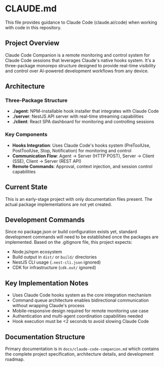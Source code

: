 # CLAUDE.md

This file provides guidance to Claude Code (claude.ai/code) when working with code in this repository.

## Project Overview

Claude Code Companion is a remote monitoring and control system for Claude Code sessions that leverages Claude's native hooks system. It's a three-package monorepo structure designed to provide real-time visibility and control over AI-powered development workflows from any device.

## Architecture

### Three-Package Structure
- **./agent**: NPM-installable hook installer that integrates with Claude Code
- **./server**: NestJS API server with real-time streaming capabilities  
- **./client**: React SPA dashboard for monitoring and controlling sessions

### Key Components
- **Hooks Integration**: Uses Claude Code's hooks system (PreToolUse, PostToolUse, Stop, Notification) for monitoring and control
- **Communication Flow**: Agent → Server (HTTP POST), Server → Client (SSE), Client → Server (REST API)
- **Remote Commands**: Approval, context injection, and session control capabilities

## Current State

This is an early-stage project with only documentation files present. The actual package implementations are not yet created.

## Development Commands

Since no package.json or build configuration exists yet, standard development commands will need to be established once the packages are implemented. Based on the .gitignore file, this project expects:

- Node.js/npm ecosystem
- Build output in `dist/` or `build/` directories  
- NestJS CLI usage (`.nest-cli.json` ignored)
- CDK for infrastructure (`cdk.out/` ignored)

## Key Implementation Notes

- Uses Claude Code hooks system as the core integration mechanism
- Command queue architecture enables bidirectional communication without wrapping Claude's process
- Mobile-responsive design required for remote monitoring use case
- Authentication and multi-agent coordination capabilities needed
- Hook execution must be <2 seconds to avoid slowing Claude Code

## Documentation Structure

Primary documentation is in `docs/claude-code-companion.md` which contains the complete project specification, architecture details, and development roadmap.